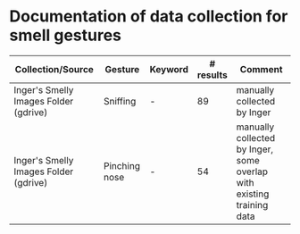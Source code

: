 # Documentation of data collection for smell gestures

| Collection/Source | Gesture | Keyword | # results | Comment |
| --- | --- | --- | --- | --- | 
| Inger's Smelly Images Folder (gdrive) | Sniffing | - | 89 | manually collected by Inger | 
| Inger's Smelly Images Folder (gdrive) | Pinching nose | - | 54 | manually collected by Inger, some overlap with existing training data | 

